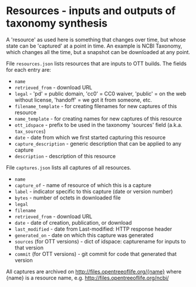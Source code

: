 
# Resources - inputs and outputs of taxonomy synthesis

A 'resource' as used here is something that changes over time, but
whose state can be 'captured' at a point in time.  An example is NCBI
Taxonomy, which changes all the time, but a snapshot can be downloaded
at any point.

File `resources.json` lists resources that are inputs to OTT builds.
The fields for each entry are:

* `name`
* `retrieved_from` - download URL
* `legal` - 'pd' = public domain, 'cc0' = CC0 waiver, 'public' = on the web without license, 
  'handoff' = we got it from someone, etc.
* `filename_template` - for creating filenames for new captures of this resource
* `name_template` - for creating names for new captures of this resource
* `ott_idspace` - prefix to be used in the taxonomy 'sources' field (a.k.a. `tax_sources`)
* `date` - date from which we first started capturing this resource
* `capture_description` - generic description that can be applied to any capture
* `description` - description of this resource

File `captures.json` lists all captures of all resources.

* `name`
* `capture_of` - name of resource of which this is a capture
* `label` - indicator specific to this capture (date or version number)
* `bytes` - number of octets in downloaded file
* `legal`
* `filename`
* `retrieved_from` - download URL
* `date` - date of creation, publication, or download
* `last_modified` - date from Last-modified: HTTP response header
* `generated_on` - date on which this capture was generated
* `sources` (for OTT versions) - dict of idspace: capturename for inputs to that version
* `commit` (for OTT versions) - git commit for code that generated that version

All captures are archived on http://files.opentreeoflife.org/{name}
where {name} is a resource name,
e.g. http://files.opentreeoflife.org/ncbi/
